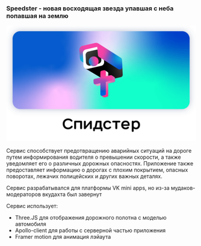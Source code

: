 ### Speedster - новая восходящая звезда упавшая с неба попавшая на землю

<p align="center">
  <img src="https://raw.githubusercontent.com/gaspatchi/speedster-app/master/promo/speedster_github.png"/>
</p>

Сервис способствует предотвращению аварийных ситуаций на дороге путем информирования водителя о превышении скорости, а также уведомляет его о различных дорожных опасностях.
Приложение также предоставляет информацию о дорогах с плохим покрытием, опасных поворотах, лежачих полицейских и других важных деталях.

Сервис разрабатывался для платформы VK mini apps, но из-за мудаков-модераторов вкудахта был завернут

Сервис использует:
 - Three.JS для отображения дорожного полотна с моделью автомобиля
 - Apollo-client для работы с серверной частью приложения
 - Framer motion для анимация лэйаута